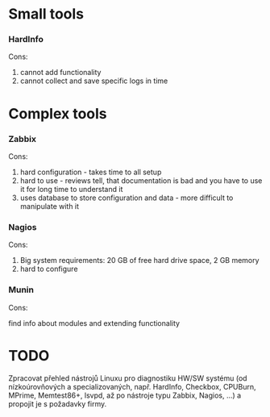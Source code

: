 # Small tools
### HardInfo
Cons:
1. cannot add functionality
1. cannot collect and save specific logs in time 


# Complex tools

### Zabbix
Cons:
1. hard configuration - takes time to all setup
1. hard to use - reviews tell, that documentation is bad and you have to use it for long time to understand it
1. uses database to store configuration and data - more difficult to manipulate with it

### Nagios
Cons:
1. Big system requirements: 20 GB of free hard drive space, 2 GB memory
1. hard to configure

### Munin
Cons:


find info about modules and extending functionality

# TODO
 Zpracovat přehled nástrojů Linuxu pro diagnostiku HW/SW systému (od nízkoúrovňových a specializovaných, např. HardInfo, Checkbox, CPUBurn, MPrime, Memtest86+, lsvpd, až po nástroje typu Zabbix, Nagios, ...) a propojit je s požadavky firmy. 